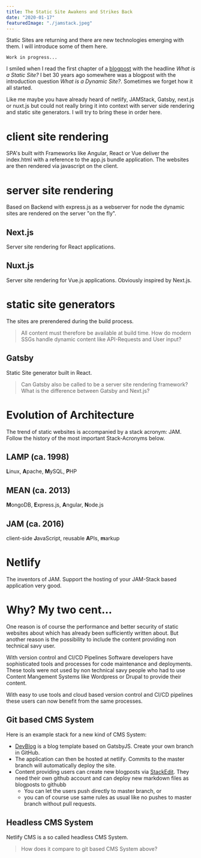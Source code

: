 ```yaml
---
title: The Static Site Awakens and Strikes Back
date: "2020-01-17"
featuredImage: "./jamstack.jpeg"
---
```


Static Sites are returning and there are new technologies emerging with them. I will introduce some of them here.

<!-- end -->

`Work in progress...`

I smiled when I read the first chapter of a [blogpost](https://www.sitepoint.com/7-reasons-use-static-site-generator/) with the headline _What is a Static Site?_ I bet 30 years ago somewhere was a blogpost with the introduction question _What is a Dynamic Site?_. Sometimes we forget how it all started.

Like me maybe you have already heard of netlify, JAMStack, Gatsby, next.js or nuxt.js but could not really bring it into context with server side rendering and static site generators. I will try to bring these in order here.

# client site rendering

SPA's built with Frameworks like Angular, React or Vue deliver the index.html with a reference to the app.js bundle application. The websites are then rendered via javascript on the client.

# server site rendering

Based on Backend with express.js as a webserver for node the dynamic sites are rendered on the server "on the fly".

## Next.js

Server site rendering for React applications.

## Nuxt.js

Server site rendering for Vue.js applications. Obviously inspired by Next.js.

# static site generators

The sites are prerendered during the build process.

> All content must therefore be available at build time. How do modern SSGs handle dynamic content like API-Requests and User input?

## Gatsby

Static Site generator built in React.

> Can Gatsby also be called to be a server site rendering framework? What is the difference between Gatsby and Next.js?

# Evolution of Architecture

The trend of static websites is accompanied by a stack acronym: JAM. Follow the history of the most important Stack-Acronyms below.

## LAMP (ca. 1998)

**L**inux, **A**pache, **M**ySQL, **P**HP

## MEAN (ca. 2013)

**M**ongoDB, **E**xpress.js, **A**ngular, **N**ode.js

## JAM (ca. 2016)

client-side **J**avaScript, reusable **A**PIs, **m**arkup

# Netlify

The inventors of JAM. Support the hosting of your JAM-Stack based application very good.

# Why? My two cent...

One reason is of course the performance and better security of static websites about which has already been sufficiently written about. But another reason is the possibility to include the content providing non technical savy user.

With version control and CI/CD Pipelines Software developers have sophisticated tools and processes for code maintenance and deployments. These tools were not used by non technical savy people who had to use Content Mangement Systems like Wordpress or Drupal to provide their content.

With easy to use tools and cloud based version control and CI/CD pipelines these users can now benefit from the same processes.

## Git based CMS System

Here is an example stack for a new kind of CMS System:

-   [DevBlog](https://ryanfitzgerald.github.io/devblog/) is a blog template based on GatsbyJS. Create your own branch in GitHub.
-   The application can then be hosted at netlify. Commits to the master branch will automatically deploy the site.
-   Content providing users can create new blogposts via [StackEdit](https://stackedit.io/). They need their own github account and can deploy new markdown files as blogposts to githubb
    -   You can let the users push directly to master branch, or
    -   you can of course use same rules as usual like no pushes to master branch without pull requests.

## Headless CMS System

Netlify CMS is a so called headless CMS System.

> How does it compare to git based CMS System above?
